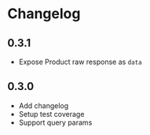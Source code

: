# Changelog

## 0.3.1
- Expose Product raw response as `data`

## 0.3.0
- Add changelog
- Setup test coverage
- Support query params
